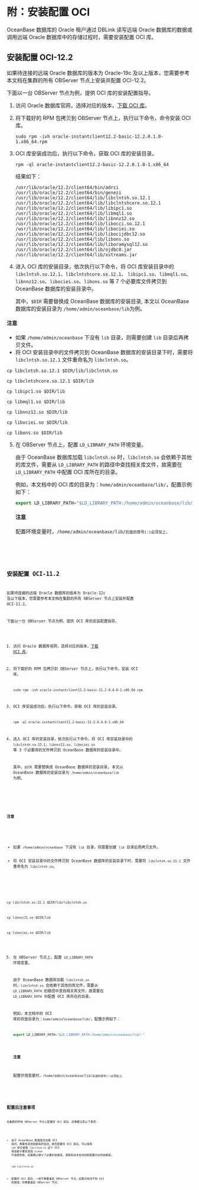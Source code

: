 # 附：安装配置 OCI

OceanBase 数据库的 Oracle 租户通过 DBLink 读写远端 Oracle 数据库的数据或调用远端 Oracle 数据库中的存储过程时，需要安装配置 OCI 库。

## 安装配置 OCI-12.2

如果待连接的远端 Oracle 数据库的版本为 Oracle-19c 及以上版本，您需要参考本文档在集群的所有 OBServer 节点上安装并配置 OCI-12.2。

下面以一台 OBServer 节点为例，提供 OCI 库的安装配置指导。

1. 访问 Oracle 数据库官网，选择对应的版本，[下载 OCI 库](https://www.oracle.com/database/technologies/instant-client/linux-x86-64-downloads.html#license-lightbox)。

2. 将下载好的 RPM 包拷贝到 OBServer 节点上，执行以下命令，命令安装 OCI 库。

   ```shell
   sudo rpm -ivh oracle-instantclient12.2-basic-12.2.0.1.0-1.x86_64.rpm
   ```

3. OCI 库安装成功后，执行以下命令，获取 OCI 库的安装目录。

   ```shell
   rpm -ql oracle-instantclient12.2-basic-12.2.0.1.0-1.x86_64
   ```

   结果如下：

   ```shell
   /usr/lib/oracle/12.2/client64/bin/adrci
   /usr/lib/oracle/12.2/client64/bin/genezi
   /usr/lib/oracle/12.2/client64/lib/libclntsh.so.12.1
   /usr/lib/oracle/12.2/client64/lib/libclntshcore.so.12.1
   /usr/lib/oracle/12.2/client64/lib/libipc1.so
   /usr/lib/oracle/12.2/client64/lib/libmql1.so
   /usr/lib/oracle/12.2/client64/lib/libnnz12.so
   /usr/lib/oracle/12.2/client64/lib/libocci.so.12.1
   /usr/lib/oracle/12.2/client64/lib/libociei.so
   /usr/lib/oracle/12.2/client64/lib/libocijdbc12.so
   /usr/lib/oracle/12.2/client64/lib/libons.so
   /usr/lib/oracle/12.2/client64/lib/liboramysql12.so
   /usr/lib/oracle/12.2/client64/lib/ojdbc8.jar
   /usr/lib/oracle/12.2/client64/lib/xstreams.jar
   ```

4. 进入 OCI 库的安装目录，依次执行以下命令，将 OCI 库安装目录中的 `libclntsh.so.12.1`、`libclntshcore.so.12.1`、 `libipc1.so`、`libmql1.so`、`libnnz12.so`、`libociei.so`、`libons.so` 等 7 个必要库文件拷贝到 OceanBase 数据库的安装目录中。

   其中，`$DIR` 需要替换成 OceanBase 数据库的安装目录, 本文以 OceanBase 数据库的安装目录为 `/home/admin/oceanbase/lib`为例。

  <main id="notice" type='notice'>
  <h4>注意</h4>
  <ul>
  <li>如果 <code>/home/admin/oceanbase</code> 下没有 <code>lib</code> 目录，则需要创建 <code>lib</code> 目录后再拷贝文件。</li>
  <li>将 OCI 安装目录中的文件拷贝到 OceanBase 数据库的安装目录下时，需要将 <code>libclntsh.so.12.1</code> 文件重命名为 <code>libclntsh.so</code>。</li>
  </ul>
  </main>

   ```shell
   cp libclntsh.so.12.1 $DIR/lib/libclntsh.so
   ```

   ```shell
   cp libclntshcore.so.12.1 $DIR/lib
   ```

   ```shell
   cp libipc1.so $DIR/lib
   ```

   ```shell
   cp libmql1.so $DIR/lib
   ```

   ```shell
   cp libnnz12.so $DIR/lib
   ```

   ```shell
   cp libociei.so $DIR/lib
   ```

   ```shell
   cp libons.so $DIR/lib
   ```

5. 在 OBServer 节点上，配置 `LD_LIBRARY_PATH` 环境变量。

   由于 OceanBase 数据库加载 `libclntsh.so` 时，`libclntsh.so` 会依赖于其他的库文件，需要从 `LD_LIBRARY_PATH` 的路径中查找相关库文件，故需要在 `LD_LIBRARY_PATH` 中配置 OCI 库所在的目录。

   例如，本文档中的 OCI 库的目录为：`home/admin/oceanbase/lib/`，配置示例如下：

   ```javascript
   export LD_LIBRARY_PATH="$LD_LIBRARY_PATH:/home/admin/oceanbase/lib/:"
   ```

   <main id="notice" type='notice'>
   <h4>注意</h4>
   <p>配置环境变量时，<code>/home/admin/oceanbase/lib/<code>后面的冒号(:)必须加上。</p>
   </main>

## 安装配置 OCI-11.2

如果待连接的远端 Oracle 数据库的版本为 Oracle-12c 及以下版本，您需要参考本文档在集群的所有 OBServer 节点上安装并配置 OCI-11.2。

下面以一台 OBServer 节点为例，提供 OCI 库的安装配置指导。

1. 访问 Oracle 数据库官网，选择对应的版本，[下载 OCI 库](https://www.oracle.com/database/technologies/instant-client/linux-x86-64-downloads.html#license-lightbox)。

2. 将下载好的 RPM 包拷贝到 OBServer 节点上，执行以下命令，安装 OCI 库。

   ```shell
   sudo rpm -ivh oracle-instantclient11.2-basic-11.2.0.4.0-1.x86_64.rpm
   ```

3. OCI 库安装成功后，执行以下命令，获取 OCI 库的安装目录。

   ```shell
   rpm -ql oracle-instantclient11.2-basic-11.2.0.4.0-1.x86_64
   ```

4. 进入 OCI 库的安装目录，依次执行以下命令，将 OCI 库安装目录中的 `libclntsh.so.11.1`、`libnnz11.so`、`libociei.so` 等 3 个必要库的文件拷贝到 OceanBase 数据库的安装目录中。

   其中，`$DIR` 需要替换成 OceanBase 数据库的安装目录, 本文以 OceanBase 数据库的安装目录为 `/home/admin/oceanbase/lib` 为例。

  <main id="notice" type='notice'>
  <h4>注意</h4>
  <ul>
  <li>如果 <code>/home/admin/oceanbase</code> 下没有 <code>lib</code> 目录，则需要创建 <code>lib</code> 目录后再拷贝文件。</li>
  <li>将 OCI 安装目录中的文件拷贝到 OceanBase 数据库的安装目录下时，需要将 <code>libclntsh.so.11.1</code> 文件重命名为 <code>libclntsh.so</code>。</li>
  </ul>
  </main>

   ```shell
   cp libclntsh.so.11.1 $DIR/lib/libclntsh.so
   ```

   ```shell
   cp libnnz11.so $DIR/lib
   ```

   ```shell
   cp libociei.so $DIR/lib
   ```

5. 在 OBServer 节点上，配置 `LD_LIBRARY_PATH` 环境变量。

   由于 OceanBase 数据库加载 `libclntsh.so` 时，`libclntsh.so` 会依赖于其他的库文件，需要从 `LD_LIBRARY_PATH` 的路径中查找相关库文件，故需要在 `LD_LIBRARY_PATH` 中配置 OCI 库所在的目录。

   例如，本文档中的 OCI 库的存放目录为：`home/admin/oceanbase/lib/`，配置示例如下：

   ```javascript
   export LD_LIBRARY_PATH="$LD_LIBRARY_PATH:/home/admin/oceanbase/lib/:"
   ```

   <main id="notice" type='notice'>
   <h4>注意</h4>
   <p>配置环境变量时，<code>/home/admin/oceanbase/lib/<code>后面的冒号(:)必须加上。</p>
   </main>

## 配置后注意事项

在集群的所有 OBServer 节点上配置好 OCI 库后，还需要注意以下事项：

* 由于 OceanBase 数据库在加载 OCI 库时，需要有其他依赖库的支持，故在配置完 OCI 库后，可以使用 `ldd` 命令查看 `libclntsh.so` 这个 OCI 库依赖于哪些其他 Linux 环境里的库。如果确认缺少了必要的依赖库，请联系技术支持协助配置对应的依赖库。

  ```shell
  ldd libclntsh.so
  ```

* 配置好 OCI 库后，一般不需要重启 OBServer 节点，如果仍有找不到 OCI 的报错，则需要重启 OBServer 节点。
